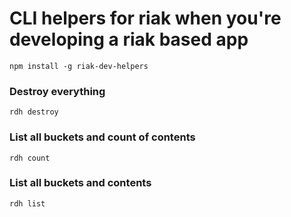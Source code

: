 # CLI helpers for riak when you're developing a riak based app

```
npm install -g riak-dev-helpers
```


### Destroy everything

```
rdh destroy
```


### List all buckets and count of contents


```
rdh count
```

### List all buckets and contents


```
rdh list
```
